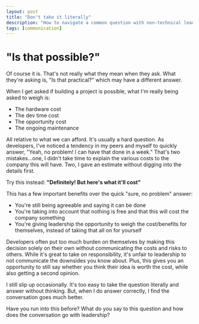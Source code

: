 ```yaml
---
layout: post
title: "Don't take it literally"
description: "How to navigate a common question with non-technical leadership"
tags: [communication]
---
```


# "Is that possible?"

Of course it is. That's not really what they mean when they ask. What they're asking is, "Is that practical?" which may have a different answer.

When I get asked if building a project is possible, what I'm really being asked to weigh is:

* The hardware cost
* The dev time cost
* The opportunity cost
* The ongoing maintenance

All relative to what we can afford. It's usually a hard question. As developers, I've noticed a tendency in my peers and myself to quickly answer, "Yeah, no problem! I can have that done in a week." That's two mistakes...one, I didn't take time to explain the various costs to the company this will have. Two, I gave an estimate without digging into the details first.

Try this instead: **"Definitely! But here's what it'll cost"**

This has a few important benefits over the quick "sure, no problem" answer:

* You're still being agreeable and saying it can be done
* You're taking into account that nothing is free and that this will cost the company something
* You're giving leadership the opportunity to weigh the cost/benefits for themselves, instead of taking that all on for yourself

Developers often put too much burden on themselves by making this decision solely on their own without communicating the costs and risks to others. While it's great to take on responsibility, it's unfair to leadership to not communicate the downsides you know about. Plus, this gives you an opportunity to still say whether you think their idea is worth the cost, while also getting a second opinion.

I still slip up occasionally. It's too easy to take the question literally and answer without thinking. But, when I do answer correctly, I find the conversation goes much better.

Have you run into this before? What do you say to this question and how does the conversation go with leadership?
